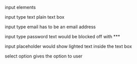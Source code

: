 input elements

input type text
	plain text box

input type email 
	has to be an email address

input type password
	text would be blocked off with ***

input placeholder
	would show lighted text inside the text box

select option 
	gives the option to user 

